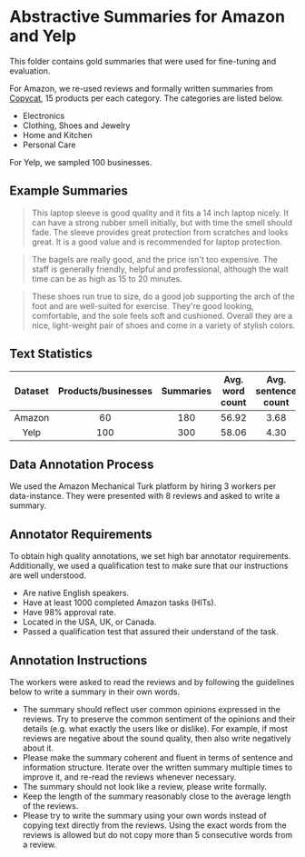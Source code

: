 # Abstractive Summaries for Amazon and Yelp

This folder contains gold summaries that were used for fine-tuning and evaluation.

For Amazon, we re-used reviews and formally written summaries from [Copycat](https://github.com/abrazinskas/Copycat-abstractive-opinion-summarizer), 15 products per each category. The categories are listed below.

* Electronics
* Clothing, Shoes and Jewelry
* Home and Kitchen
* Personal Care


For Yelp, we sampled 100 businesses.


## Example Summaries

> This laptop sleeve is good quality and it fits a 14 inch laptop nicely. It can have a strong rubber smell initially, but with time the smell should fade. The sleeve provides great protection from scratches and looks great. It is a good value and is recommended for laptop protection.

> The bagels are really good, and the price isn't too expensive. The staff is generally friendly, helpful and professional, although the wait time can be as high as 15 to 20 minutes.

> These shoes run true to size, do a good job supporting the arch of the foot and are well-suited for exercise. They're good looking, comfortable, and the sole feels soft and cushioned. Overall they are a nice, light-weight pair of shoes and come in a variety of stylish colors.

## Text Statistics

| Dataset | Products/businesses  | Summaries | Avg. word count | Avg. sentence count |
| :---:  | :---:  | :---:  | :---:  | :---:  |
| Amazon  | 60  | 180 | 56.92 | 3.68 |
| Yelp  | 100  | 300 | 58.06 | 4.30 |

## Data Annotation Process

We used the Amazon Mechanical Turk platform by hiring 3 workers per data-instance. They were presented with 8 reviews and asked to write a summary.

## Annotator Requirements

To obtain high quality annotations, we set high bar annotator requirements. Additionally, we used a qualification test to make sure that our instructions are well understood.

* Are native English speakers.
* Have at least 1000 completed Amazon tasks (HITs).
* Have 98% approval rate.
* Located in the USA, UK, or Canada.
* Passed a qualification test that assured their understand of the task.


## Annotation Instructions

The workers were asked to read the reviews and by following the guidelines below to write a summary in their own words.

* The summary should reflect user common opinions expressed in the reviews. Try to preserve the common sentiment of the opinions and their details (e.g. what exactly the users like or dislike). For example, if most reviews are negative about the sound quality, then also write negatively about it.
* Please make the summary coherent and fluent in terms of sentence and information structure. Iterate over the written summary multiple times to improve it, and re-read the reviews whenever necessary.
* The summary should not look like a review, please write formally.
* Keep the length of the summary reasonably close to the average length of the reviews.
* Please try to write the summary using your own words instead of copying text directly from the reviews. Using the exact words from the reviews is allowed but do not copy more than 5 consecutive words from a review.

